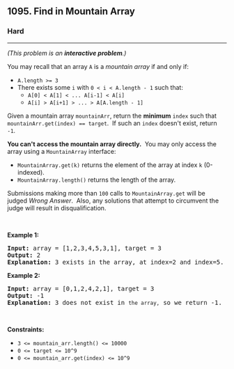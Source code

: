 <h2>1095. Find in Mountain Array</h2><h3>Hard</h3><hr><div style="user-select: auto;"><p style="user-select: auto;"><em style="user-select: auto;">(This problem is an&nbsp;<strong style="user-select: auto;">interactive problem</strong>.)</em></p>

<p style="user-select: auto;">You may recall that an array&nbsp;<code style="user-select: auto;">A</code> is a <em style="user-select: auto;">mountain array</em> if and only if:</p>

<ul style="user-select: auto;">
	<li style="user-select: auto;"><code style="user-select: auto;">A.length &gt;= 3</code></li>
	<li style="user-select: auto;">There exists some&nbsp;<code style="user-select: auto;">i</code>&nbsp;with&nbsp;<code style="user-select: auto;">0 &lt; i&nbsp;&lt; A.length - 1</code>&nbsp;such that:
	<ul style="user-select: auto;">
		<li style="user-select: auto;"><code style="user-select: auto;">A[0] &lt; A[1] &lt; ... A[i-1] &lt; A[i]</code></li>
		<li style="user-select: auto;"><code style="user-select: auto;">A[i] &gt; A[i+1] &gt; ... &gt; A[A.length - 1]</code></li>
	</ul>
	</li>
</ul>

<p style="user-select: auto;">Given a mountain&nbsp;array <code style="user-select: auto;">mountainArr</code>, return the <strong style="user-select: auto;">minimum</strong>&nbsp;<code style="user-select: auto;">index</code> such that <code style="user-select: auto;">mountainArr.get(index) == target</code>.&nbsp; If such an <code style="user-select: auto;">index</code>&nbsp;doesn't exist, return <code style="user-select: auto;">-1</code>.</p>

<p style="user-select: auto;"><strong style="user-select: auto;">You can't access the mountain array directly.</strong>&nbsp; You may only access the array using a&nbsp;<code style="user-select: auto;">MountainArray</code>&nbsp;interface:</p>

<ul style="user-select: auto;">
	<li style="user-select: auto;"><code style="user-select: auto;">MountainArray.get(k)</code> returns the element of the array at index <code style="user-select: auto;">k</code>&nbsp;(0-indexed).</li>
	<li style="user-select: auto;"><code style="user-select: auto;">MountainArray.length()</code>&nbsp;returns the length of the array.</li>
</ul>

<p style="user-select: auto;">Submissions making more than <code style="user-select: auto;">100</code> calls to&nbsp;<code style="user-select: auto;">MountainArray.get</code>&nbsp;will be judged <em style="user-select: auto;">Wrong Answer</em>.&nbsp; Also, any solutions that attempt to circumvent the judge&nbsp;will result in disqualification.</p>

<ol style="user-select: auto;">
</ol>

<p style="user-select: auto;">&nbsp;</p>
<p style="user-select: auto;"><strong style="user-select: auto;">Example 1:</strong></p>

<pre style="user-select: auto;"><strong style="user-select: auto;">Input:</strong> array = [1,2,3,4,5,3,1], target = 3
<strong style="user-select: auto;">Output:</strong> 2
<strong style="user-select: auto;">Explanation:</strong> 3 exists in the array, at index=2 and index=5. Return the minimum index, which is 2.</pre>

<p style="user-select: auto;"><strong style="user-select: auto;">Example 2:</strong></p>

<pre style="user-select: auto;"><strong style="user-select: auto;">Input:</strong> array = [0,1,2,4,2,1], target = 3
<strong style="user-select: auto;">Output:</strong> -1
<strong style="user-select: auto;">Explanation:</strong> 3 does not exist in <code style="user-select: auto;">the array,</code> so we return -1.
</pre>

<p style="user-select: auto;">&nbsp;</p>
<p style="user-select: auto;"><strong style="user-select: auto;">Constraints:</strong></p>

<ul style="user-select: auto;">
	<li style="user-select: auto;"><code style="user-select: auto;">3 &lt;= mountain_arr.length() &lt;= 10000</code></li>
	<li style="user-select: auto;"><code style="user-select: auto;">0 &lt;= target &lt;= 10^9</code></li>
	<li style="user-select: auto;"><code style="user-select: auto;">0 &lt;= mountain_arr.get(index) &lt;=&nbsp;10^9</code></li>
</ul>
</div>